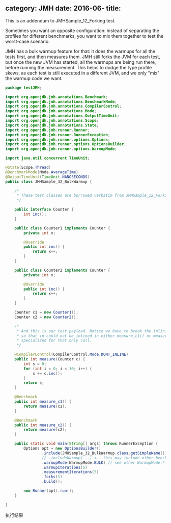 category: JMH
date: 2016-06-
title:
---

This is an addendum to JMHSample_12_Forking test.

Sometimes you want an opposite configuration: instead of separating the profiles
for different benchmarks, you want to mix them together to test the worst-case
scenario.

JMH has a bulk warmup feature for that: it does the warmups for all the tests
first, and then measures them. JMH still forks the JVM for each test, but once the
new JVM has started, all the warmups are being run there, before running the
measurement. This helps to dodge the type profile skews, as each test is still
executed in a different JVM, and we only "mix" the warmup code we want.

```java
package testJMH;

import org.openjdk.jmh.annotations.Benchmark;
import org.openjdk.jmh.annotations.BenchmarkMode;
import org.openjdk.jmh.annotations.CompilerControl;
import org.openjdk.jmh.annotations.Mode;
import org.openjdk.jmh.annotations.OutputTimeUnit;
import org.openjdk.jmh.annotations.Scope;
import org.openjdk.jmh.annotations.State;
import org.openjdk.jmh.runner.Runner;
import org.openjdk.jmh.runner.RunnerException;
import org.openjdk.jmh.runner.options.Options;
import org.openjdk.jmh.runner.options.OptionsBuilder;
import org.openjdk.jmh.runner.options.WarmupMode;

import java.util.concurrent.TimeUnit;

@State(Scope.Thread)
@BenchmarkMode(Mode.AverageTime)
@OutputTimeUnit(TimeUnit.NANOSECONDS)
public class JMHSample_32_BulkWarmup {

    /*
     * These test classes are borrowed verbatim from JMHSample_12_Forking.
     */

    public interface Counter {
        int inc();
    }

    public class Counter1 implements Counter {
        private int x;

        @Override
        public int inc() {
            return x++;
        }
    }

    public class Counter2 implements Counter {
        private int x;

        @Override
        public int inc() {
            return x++;
        }
    }

    Counter c1 = new Counter1();
    Counter c2 = new Counter2();

    /*
     * And this is our test payload. Notice we have to break the inlining of the payload,
     * so that in could not be inlined in either measure_c1() or measure_c2() below, and
     * specialized for that only call.
     */

    @CompilerControl(CompilerControl.Mode.DONT_INLINE)
    public int measure(Counter c) {
        int s = 0;
        for (int i = 0; i < 10; i++) {
            s += c.inc();
        }
        return s;
    }

    @Benchmark
    public int measure_c1() {
        return measure(c1);
    }

    @Benchmark
    public int measure_c2() {
        return measure(c2);
    }

    public static void main(String[] args) throws RunnerException {
        Options opt = new OptionsBuilder()
                .include(JMHSample_32_BulkWarmup.class.getSimpleName())
                // .includeWarmup(...) <-- this may include other benchmarks into warmup
                .warmupMode(WarmupMode.BULK) // see other WarmupMode.* as well
                .warmupIterations(5)
                .measurementIterations(5)
                .forks(1)
                .build();

        new Runner(opt).run();
    }

}
```
执行结果
```java


```
